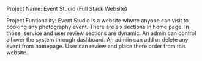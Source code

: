 Project Name: Event Studio (Full Stack Website)

Project Funtionality: Event Studio is a website whwre anyone can visit to booking any photography event. There are six sections in home page. In those, service and user review sections are dynamic. An admin can control all over the system through dashboard. An admiin can add or delete any event from homepage. User can review and place there order from this website.
